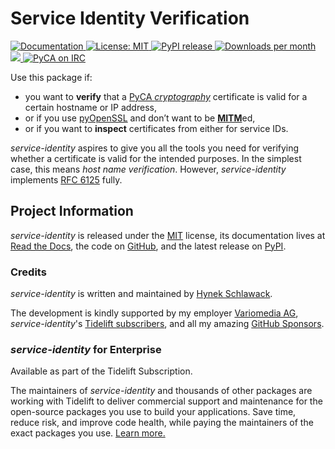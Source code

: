 # Service Identity Verification

<a href="https://service-identity.readthedocs.io/">
    <img src="https://img.shields.io/badge/Docs-Read%20The%20Docs-black" alt="Documentation" />
</a>
<a href="https://github.com/pyca/service-identity/blob/main/LICENSE">
    <img src="https://img.shields.io/badge/license-MIT-C06524" alt="License: MIT" />
</a>
<a href="https://pypi.org/project/service-identity/">
    <img src="https://img.shields.io/pypi/v/service-identity" alt="PyPI release" />
</a>
<a href="https://pepy.tech/project/service-identity">
    <img src="https://static.pepy.tech/badge/service-identity/month" alt="Downloads per month" />
</a>
<a href="https://bestpractices.coreinfrastructure.org/projects/7462">
    <img src="https://bestpractices.coreinfrastructure.org/projects/7462/badge" />
</a>
<a href="https://www.irccloud.com/invite?channel=%23pyca&amp;hostname=irc.libera.chat&amp;port=6697&amp;ssl=1">
    <img src="https://www.irccloud.com/invite-svg?channel=%23pyca&amp;hostname=irc.libera.chat&amp;port=6697&amp;ssl=1" alt="PyCA on IRC" />
</a>

<!-- spiel-begin -->

Use this package if:

- you want to **verify** that a [PyCA *cryptography*](https://cryptography.io/) certificate is valid for a certain hostname or IP address,
- or if you use [pyOpenSSL](https://pypi.org/project/pyOpenSSL/) and don’t want to be [**MITM**](https://en.wikipedia.org/wiki/Man-in-the-middle_attack)ed,
- or if you want to **inspect** certificates from either for service IDs.

*service-identity* aspires to give you all the tools you need for verifying whether a certificate is valid for the intended purposes.
In the simplest case, this means *host name verification*.
However, *service-identity* implements [RFC 6125](https://datatracker.ietf.org/doc/html/rfc6125.html) fully.


## Project Information

*service-identity* is released under the [MIT](https://github.com/pyca/service-identity/blob/main/LICENSE) license, its documentation lives at [Read the Docs](https://service-identity.readthedocs.io/), the code on [GitHub](https://github.com/pyca/service-identity), and the latest release on [PyPI](https://pypi.org/project/service-identity/).


### Credits

*service-identity* is written and maintained by [Hynek Schlawack](https://hynek.me/).

The development is kindly supported by my employer [Variomedia AG](https://www.variomedia.de/), *service-identity*'s [Tidelift subscribers][Tidelift], and all my amazing [GitHub Sponsors](https://github.com/sponsors/hynek).


### *service-identity* for Enterprise

Available as part of the Tidelift Subscription.

The maintainers of *service-identity* and thousands of other packages are working with Tidelift to deliver commercial support and maintenance for the open-source packages you use to build your applications.
Save time, reduce risk, and improve code health, while paying the maintainers of the exact packages you use.
[Learn more.][Tidelift]

[Tidelift]: https://tidelift.com/subscription/pkg/pypi-service-identity?utm_source=pypi-service-identity&utm_medium=readme
